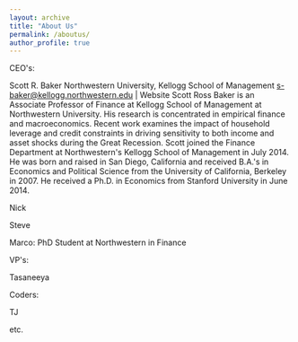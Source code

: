 ```yaml
---
layout: archive
title: "About Us"
permalink: /aboutus/
author_profile: true
---
```


CEO's: 

Scott R. Baker
Northwestern University, Kellogg School of Management
s-baker@kellogg.northwestern.edu | Website
Scott Ross Baker is an Associate Professor of Finance at Kellogg School of Management at Northwestern University. His research is concentrated in empirical finance and macroeconomics. Recent work examines the impact of household leverage and credit constraints in driving sensitivity to both income and asset shocks during the Great Recession. Scott joined the Finance Department at Northwestern's Kellogg School of Management in July 2014. He was born and raised in San Diego, California and received B.A.'s in Economics and Political Science from the University of California, Berkeley in 2007. He received a Ph.D. in Economics from Stanford University in June 2014.

Nick

Steve

Marco: PhD Student at Northwestern in Finance

VP's:

Tasaneeya

Coders:

TJ

etc.
